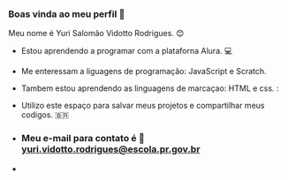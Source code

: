 ### Boas vinda ao meu perfil 👋

Meu nome é Yuri Salomão Vidotto Rodrigues. 😊
- Estou aprendendo a programar com a plataforna Alura. 💻
- Me enteressam a liguagens de programação: JavaScript e  Scratch.
- Tambem estou aprendendo as linguagens de marcaçao: HTML e css. :
- Utilizo este espaço para salvar meus projetos e compartilhar meus codigos. 🇧🇷

- ### Meu e-mail para contato é 📧 yuri.vidotto.rodrigues@escola.pr.gov.br
- 

<!--
**yurizin2008/yurizin2008** is a ✨ _special_ ✨ repository because its `README.md` (this file) appears on your GitHub profile.

Here are some ideas to get you started:

- 🔭 I’m currently working on ...
- 🌱 I’m currently learning ...
- 👯 I’m looking to collaborate on ...
- 🤔 I’m looking for help with ...
- 💬 Ask me about ...
- 📫 How to reach me: ...
- 😄 Pronouns: ...
- ⚡ Fun fact: ...
-->
